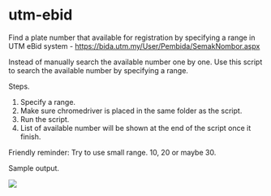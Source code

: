 # utm-ebid
Find a plate number that available for registration by specifying a range in UTM eBid system - https://bida.utm.my/User/Pembida/SemakNombor.aspx

Instead of manually search the available number one by one. Use this script to search the available number by specifying a range.

Steps.
1. Specify a range.
2. Make sure chromedriver is placed in the same folder as the script.
3. Run the script.
4. List of available number will be shown at the end of the script once it finish.


Friendly reminder:
Try to use small range. 10, 20 or maybe 30.

Sample output.
<p><img src='https://github.com/izzatz/utm-ebid/blob/5d8f712311a3fa22212dd27f5e5162ff496fc524/Screenshot%20at%20Sep%2022%2016-56-03.png'/></p>

